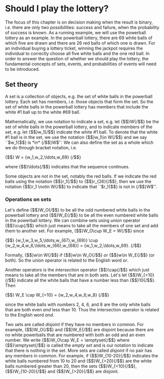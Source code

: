 # Should I play the lottery?

The focus of this chapter is on decision making when the result is binary, i.e. there are only two possibilities: success and failure, when the probability of success is known. 
As a running example, we will use the powerball lottery as an example. 
In the powerball lottery, there are 69 white balls of which five are drawn and there are 26 red balls of which one is drawn. 
For an individual buying a lottery ticket, winning the jackpot requires the individual to correctly choose all five white balls and the one red ball. In order to answer the question of whether we should play the lottery, the fundamental concepts of sets, events, and probabilities of events will need to be introduced. 

## Set theory

A set is a collection of objects, e.g. the set of white balls in the powerball lottery.
Each set has members, i.e. those objects that form the set. 
So the set of white balls in the powerball lottery has members that include the white #1 ball up to the white #69 ball. 

Mathematically, we use notation to indicate a set, e.g. let {$$}W{/$$} be the set of white balls in the powerball lottery, and to indicate members of the set, e.g. let  {$$}w_1{/$$} indicate the white #1 ball. 
To denote that the white #1 ball is in the set, we use the notation {$$}w_1\in W{/$$} and we say ``$w_1{$$} is *in* {/$$}W$''.
We can also define the set as a whole which we do through bracket notation, i.e. 

{$$}
W = \{w_1,w_2,\ldots,w_69\}
{/$$}

where {$$}\ldots{/$$} indicates that the sequence continues. 

Some objects are not in the set, notably the red balls. 
If we indicate the red balls using the notation {$$}r_1{/$$} to {$$}r_{26}{/$$}, then we use the notation {$$}r_1 \notin W{/$$} to indicate that ``$r_1{$$} is not in {/$$}W$''.

### Operations on sets

Let's define {$$}W_O{/$$} to be all the odd numbered white balls in the powerball lottery and {$$}W_E{/$$} to be all the even numbered white balls in the powerball lottery.
We can combine sets using *union* operator {$$}\cup{/$$} which just means to take all the members of one set and add them to another set. 
For example, {$$}W_O\cup W_E = W{/$$} since 

{$$}
\{w_1,w_3,w_5,\ldots,w_{67},w_{69}\} \cup 
\{w_2,w_4,w_6,\ldots,w_{66},w_{68}\} = \{w_1,w_2,\ldots,w_69\}.
{/$$}

Formally, {$$}w\in W{/$$} if {$$}w\in W_O{/$$} *or* {$$}w\in W_E{/$$} (or both). 
So the union operator is related to the English word *or*. 

Another operators is the *intersection* operator {$$}\cap{/$$} which just means to take all the members that are in both sets. 
Let's let {$$}W_{<10}{/$$} indicate all the white balls that have a number less than {$$}10{/$$}. 
Then 

{$$}
W_E \cap W_{<10} = \{w_2,w_4,w_6,w_8\}
{/$$}

since the white balls with numbers 2, 4, 6, and 8 are the only white balls that are both even *and* less than 10. 
Thus the intersection operator is related to the English word *and*. 

Two sets are called *disjoint* if they have no members in common.
For example, {$$}W_O{/$$} and {$$}W_E{/$$} are disjoint because there are no white powerballs that are numbered with both an odd and an even number.
We write {$$}W_O\cap W_E = \emptyset{/$$} where {$$}\emptyset{/$$} is called the *empty set* and is our notation to indicate that there is nothing in the set. 
More sets are called *disjoint* if no pair has any members in common. 
For example, if {$$}W_{10-20}{/$$} indicates the white balls numbered from 10 to 20 and {$$}W_{>20}{/$$} are the white balls numbered greater than 20, then the sets {$$}W_{<10}{/$$}, {$$}W_{10-20}{/$$} and {$$}W_{>20}{/$$} are disjoint.











